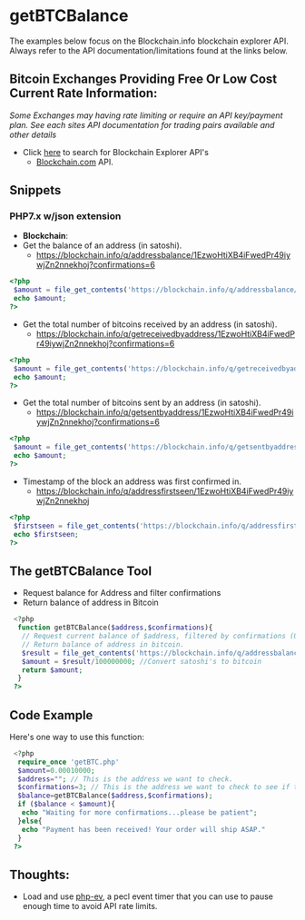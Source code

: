 # getBTCBalance
The examples below focus on the Blockchain.info blockchain explorer API. Always refer to the API documentation/limitations found at the links below.
## Bitcoin Exchanges Providing Free Or Low Cost Current Rate Information:
*Some Exchanges may having rate limiting or require an API key/payment plan. See each sites API documentation for trading pairs available and other details*

* Click [here](http://www.google.com/search?q=block+explorer+api) to search for Blockchain Explorer API's
  - [Blockchain.com](https://www.blockchain.com/api/q) API.

## Snippets
### PHP7.x w/json extension
* **Blockchain**:
* Get the balance of an address (in satoshi).
  - https://blockchain.info/q/addressbalance/1EzwoHtiXB4iFwedPr49iywjZn2nnekhoj?confirmations=6
 ```php
 <?php
  $amount = file_get_contents('https://blockchain.info/q/addressbalance/1EzwoHtiXB4iFwedPr49iywjZn2nnekhoj?confirmations=6');
  echo $amount;
 ?>
 ```
  
* Get the total number of bitcoins received by an address (in satoshi).
  - https://blockchain.info/q/getreceivedbyaddress/1EzwoHtiXB4iFwedPr49iywjZn2nnekhoj?confirmations=6
 ```php
 <?php
  $amount = file_get_contents('https://blockchain.info/q/getreceivedbyaddress/1EzwoHtiXB4iFwedPr49iywjZn2nnekhoj?confirmations=6');
  echo $amount;
 ?>
 ```
* Get the total number of bitcoins sent by an address (in satoshi).
  - https://blockchain.info/q/getsentbyaddress/1EzwoHtiXB4iFwedPr49iywjZn2nnekhoj?confirmations=6
 ```php
 <?php
  $amount = file_get_contents('https://blockchain.info/q/getsentbyaddress/1EzwoHtiXB4iFwedPr49iywjZn2nnekhoj?confirmations=6');
  echo $amount;
 ?>
 ```
* Timestamp of the block an address was first confirmed in.
  - https://blockchain.info/q/addressfirstseen/1EzwoHtiXB4iFwedPr49iywjZn2nnekhoj
 ```php
 <?php
  $firstseen = file_get_contents('https://blockchain.info/q/addressfirstseen/1EzwoHtiXB4iFwedPr49iywjZn2nnekhoj');
  echo $firstseen;
 ?>
 ```
  
## The getBTCBalance Tool
* Request balance for Address and filter confirmations
* Return balance of address in Bitcoin
```php
 <?php
  function getBTCBalance($address,$confirmations){
   // Request current balance of $address, filtered by confirmations (0-6)
   // Return balance of address in bitcoin.
   $result = file_get_contents('https://blockchain.info/q/addressbalance/'.urlencode($address).'?confirmations='.urlencode($confirmations));
   $amount = $result/100000000; //Convert satoshi's to bitcoin
   return $amount;
  }
 ?>
```
## Code Example
Here's one way to use this function:
```php
 <?php
  require_once 'getBTC.php'
  $amount=0.00010000;
  $address=""; // This is the address we want to check.
  $confirmations=3; // This is the address we want to check to see if the balance has 3 confirmations.
  $balance=getBTCBalance($address,$confirmations);
  if ($balance < $amount){
   echo "Waiting for more confirmations...please be patient"; 
  }else{
   echo "Payment has been received! Your order will ship ASAP."
  }
 ?>
```
## Thoughts:
* Load and use [php-ev](https://www.php.net/manual/en/ev.examples.php), a pecl event timer that you can use to pause enough time to avoid API rate limits.

